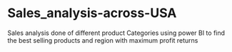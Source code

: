 # Sales_analysis-across-USA
Sales analysis done of different product Categories using power BI to find the best selling products and region with maximum profit returns
